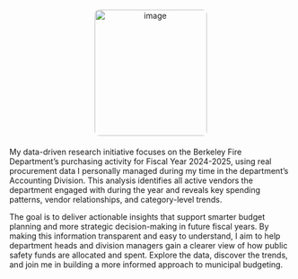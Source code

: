 <div style="text-align: center; margin: 20px 0;">
  <img
    width="200"
    height="225"
    alt="image"
    src="https://github.com/user-attachments/assets/4169c079-466c-43b7-b0a7-412bb920d121"
    style="border-radius: 8px;"
  />
</div>

My data-driven research initiative focuses on the Berkeley Fire Department’s purchasing activity for Fiscal Year 2024-2025, using real procurement data I personally managed during my time in the department’s Accounting Division. This analysis identifies all active vendors the department engaged with during the year and reveals key spending patterns, vendor relationships, and category-level trends.

The goal is to deliver actionable insights that support smarter budget planning and more strategic decision-making in future fiscal years. By making this information transparent and easy to understand, I aim to help department heads and division managers gain a clearer view of how public safety funds are allocated and spent. Explore the data, discover the trends, and join me in building a more informed approach to municipal budgeting.
